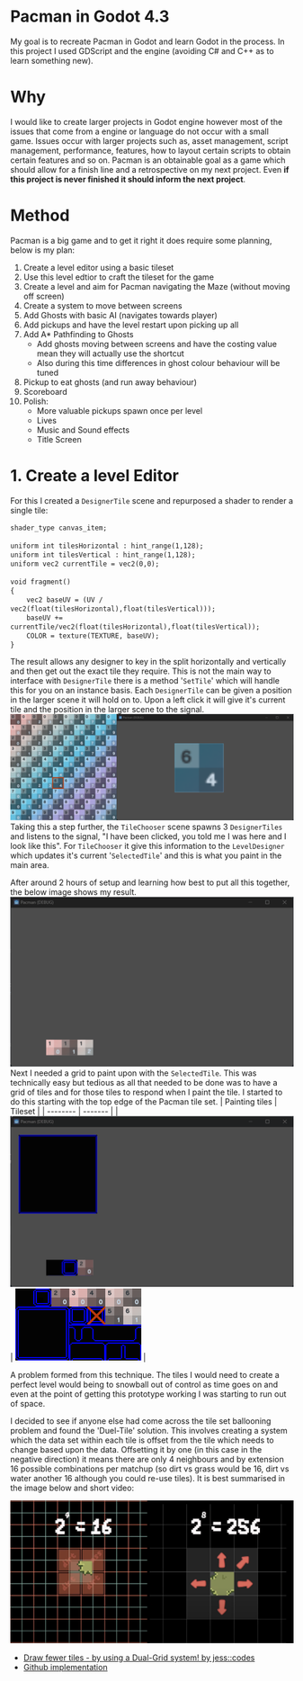 # Pacman in Godot 4.3
My goal is to recreate Pacman in Godot and learn Godot in the process. In this project I used GDScript and the engine (avoiding C# and C++ as to learn something new).

# Why
I would like to create larger projects in Godot engine however most of the issues that come from a engine or language do not occur with a small game. Issues occur with larger projects such as, asset management, script management, performance, features, how to layout certain scripts to obtain certain features and so on. Pacman is an obtainable goal as a game which should allow for a finish line and a retrospective on my next project. Even **if this project is never finished it should inform the next project**.

# Method
Pacman is a big game and to get it right it does require some planning, below is my plan:

1. Create a level editor using a basic tileset
2. Use this level edtior to craft the tileset for the game
3. Create a level and aim for Pacman navigating the Maze (without moving off screen)
4. Create a system to move between screens
5. Add Ghosts with basic AI (navigates towards player)
6. Add pickups and have the level restart upon picking up all
7. Add A* Pathfinding to Ghosts
   + Add ghosts moving between screens and have the costing value mean they will actually use the shortcut
   + Also during this time differences in ghost colour behaviour will be tuned
8. Pickup to eat ghosts (and run away behaviour)
9. Scoreboard
10. Polish:
    + More valuable pickups spawn once per level
    + Lives
    + Music and Sound effects
    + Title Screen

# 1. Create a level Editor
For this I created a `DesignerTile` scene and repurposed a shader to render a single tile:
```
shader_type canvas_item;

uniform int tilesHorizontal : hint_range(1,128);
uniform int tilesVertical : hint_range(1,128);
uniform vec2 currentTile = vec2(0,0);

void fragment() 
{
	vec2 baseUV = (UV / vec2(float(tilesHorizontal),float(tilesVertical)));
	baseUV += currentTile/vec2(float(tilesHorizontal),float(tilesVertical));
	COLOR = texture(TEXTURE, baseUV);
}
```
The result allows any designer to key in the split horizontally and vertically and then get out the exact tile they require. This is not the main way to interface with `DesignerTile` there is a method '`SetTile`' which will handle this for you on an instance basis. Each `DesignerTile` can be given a position in the larger scene it will hold on to. Upon a left click it will give it's current tile and the position in the larger scene to the signal.
![A texture rendered as part of the larger texture](https://github.com/ScottGarryFoster/Game-PacmanInGodot/blob/main/Development/001-LD-SingleTile.png?raw=true)
Taking this a step further, the `TileChooser` scene spawns 3 `DesignerTiles` and listens to the signal, "I have been clicked, you told me I was here and I look like this". For `TileChooser` it give this information to the `LevelDesigner` which updates it's current '`SelectedTile`' and this is what you paint in the main area.

After around 2 hours of setup and learning how best to put all this together, the below image shows my result.
![A mouse clicks on tiles, another tile changes to match](https://github.com/ScottGarryFoster/Game-PacmanInGodot/blob/main/Development/001-LD-TileSelection.gif?raw=true)
Next I needed a grid to paint upon with the `SelectedTile`. This was technically easy but tedious as all that needed to be done was to have a grid of tiles and for those tiles to respond when I paint the tile. I started to do this starting with the top edge of the Pacman tile set.
| Painting tiles  | Tileset    |
| -------- | ------- |
| ![Painting tiles on a grid using a simple system of conditionals](https://github.com/ScottGarryFoster/Game-PacmanInGodot/blob/main/Development/002-LD-TilePlacement.gif?raw=true)   | ![Tileset used to paint](https://github.com/ScottGarryFoster/Game-PacmanInGodot/blob/main/Development/002-LD-TilePlacementTileset.png?raw=true) |

A problem formed from this technique. The tiles I would need to create a perfect level would being to snowball out of control as time goes on and even at the point of getting this prototype working I was starting to run out of space.

I decided to see if anyone else had come across the tile set ballooning problem and found the 'Duel-Tile' solution. This involves creating a system which the data set within each tile is offset from the tile which needs to change based upon the data. Offsetting it by one (in this case in the negative direction) it means there are only 4 neighbours and by extension 16 possible combinations per matchup (so dirt vs grass would be 16, dirt vs water another 16 although you could re-use tiles). It is best summarised in the image below and short video:

![With duel tile grid you have less neighbours meaning less work](https://github.com/ScottGarryFoster/Game-PacmanInGodot/blob/main/Development/002-LD-TilePlacementTileset-Dual-Grid.png?raw=true)

* [Draw fewer tiles - by using a Dual-Grid system! by jess::codes](https://www.youtube.com/watch?v=jEWFSv3ivTg)
* [Github implementation](https://github.com/jess-hammer/dual-grid-tilemap-system-godot)
